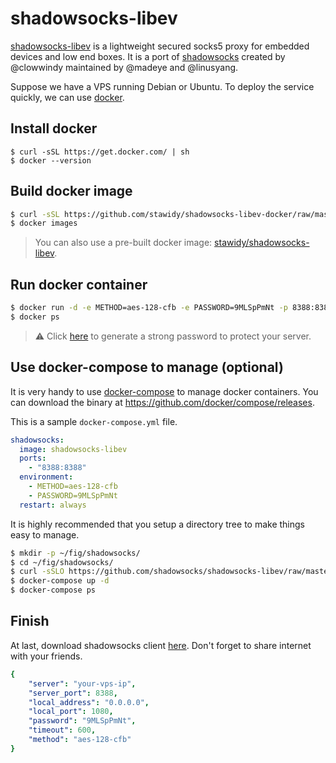 shadowsocks-libev
=================

[shadowsocks-libev][1] is a lightweight secured socks5 proxy for embedded
devices and low end boxes.  It is a port of [shadowsocks][2] created by
@clowwindy maintained by @madeye and @linusyang.

Suppose we have a VPS running Debian or Ubuntu.
To deploy the service quickly, we can use [docker][3].

## Install docker

```
$ curl -sSL https://get.docker.com/ | sh
$ docker --version
```

## Build docker image

```bash
$ curl -sSL https://github.com/stawidy/shadowsocks-libev-docker/raw/master/Dockerfile | docker build -t shadowsocks-libev -
$ docker images
```

> You can also use a pre-built docker image: [stawidy/shadowsocks-libev][4].

## Run docker container

```bash
$ docker run -d -e METHOD=aes-128-cfb -e PASSWORD=9MLSpPmNt -p 8388:8388 --restart always shadowsocks-libev
$ docker ps
```

> :warning: Click [here][5] to generate a strong password to protect your server.

## Use docker-compose to manage (optional)

It is very handy to use [docker-compose][6] to manage docker containers.
You can download the binary at <https://github.com/docker/compose/releases>.

This is a sample `docker-compose.yml` file.

```yaml
shadowsocks:
  image: shadowsocks-libev
  ports:
    - "8388:8388"
  environment:
    - METHOD=aes-128-cfb
    - PASSWORD=9MLSpPmNt
  restart: always
```

It is highly recommended that you setup a directory tree to make things easy to manage.

```bash
$ mkdir -p ~/fig/shadowsocks/
$ cd ~/fig/shadowsocks/
$ curl -sSLO https://github.com/shadowsocks/shadowsocks-libev/raw/master/docker/alpine/docker-compose.yml
$ docker-compose up -d
$ docker-compose ps
```

## Finish

At last, download shadowsocks client [here][7].
Don't forget to share internet with your friends.

```yaml
{
    "server": "your-vps-ip",
    "server_port": 8388,
    "local_address": "0.0.0.0",
    "local_port": 1080,
    "password": "9MLSpPmNt",
    "timeout": 600,
    "method": "aes-128-cfb"
}
```

[1]: https://github.com/shadowsocks/shadowsocks-libev
[2]: https://shadowsocks.org/en/index.html
[3]: https://github.com/docker/docker
[4]: https://hub.docker.com/r/stawidy/shadowsocks-libev/
[5]: https://duckduckgo.com/?q=password+12&t=ffsb&ia=answer
[6]: https://github.com/docker/compose
[7]: https://shadowsocks.org/en/download/clients.html

